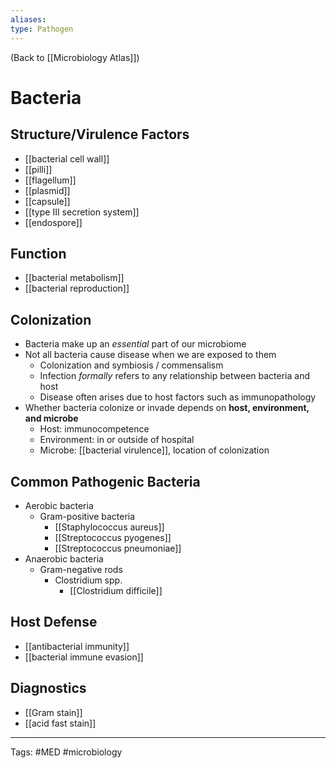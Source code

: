 ```yaml
---
aliases: 
type: Pathogen
---
```


(Back to [[Microbiology Atlas]])

# Bacteria

## Structure/Virulence Factors
- [[bacterial cell wall]]
- [[pilli]]
- [[flagellum]]
- [[plasmid]]
- [[capsule]]
- [[type III secretion system]]
- [[endospore]]
## Function
- [[bacterial metabolism]]
- [[bacterial reproduction]]
## Colonization
- Bacteria make up an _essential_ part of our microbiome
- Not all bacteria cause disease when we are exposed to them
	- Colonization and symbiosis / commensalism
	- Infection _formally_ refers to any relationship between bacteria and host
	- Disease often arises due to host factors such as immunopathology
- Whether bacteria colonize or invade depends on **host, environment, and microbe**
	- Host: immunocompetence
	- Environment: in or outside of hospital
	- Microbe: [[bacterial virulence]], location of colonization
## Common Pathogenic Bacteria
- Aerobic bacteria
	- Gram-positive bacteria
		- [[Staphylococcus aureus]]
		- [[Streptococcus pyogenes]]
		- [[Streptococcus pneumoniae]]
- Anaerobic bacteria
	- Gram-negative rods
		- Clostridium spp.
			- [[Clostridium difficile]]
## Host Defense
- [[antibacterial immunity]]
- [[bacterial immune evasion]]
## Diagnostics
- [[Gram stain]]
- [[acid fast stain]]


---
Tags: #MED #microbiology 